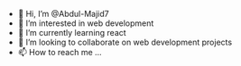 - 👋 Hi, I’m @Abdul-Majid7
- 👀 I’m interested in web development
- 🌱 I’m currently learning react
- 💞️ I’m looking to collaborate on web development projects
- 📫 How to reach me ...

<!---
Abdul-Majid7/Abdul-Majid7 is a ✨ special ✨ repository because its `README.md` (this file) appears on your GitHub profile.
You can click the Preview link to take a look at your changes.
--->
